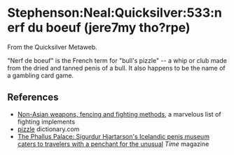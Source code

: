 
# Stephenson:Neal:Quicksilver:533:nerf du boeuf (jere7my tho?rpe)

From the Quicksilver Metaweb.

"Nerf de boeuf" is the French term for "bull's pizzle" -- a whip or club made from the dried and tanned penis of a bull. It also happens to be the name of a gambling card game.

## References


* [Non-Asian weapons, fencing and fighting methods](/http-www-etp-phys-tue-nl-bertus-schermen-types-htm), a marvelous list of fighting implements
* [pizzle](/http-dictionary-reference-com-search-db-q-pizzle) dictionary.com
* [The Phallus Palace: Sigurdur Hjartarson's Icelandic penis museum caters to travelers with a penchant for the unusual](/http-www-time-com-time-europe-webonly-europe-2000-08-penis-html) *Time* magazine
